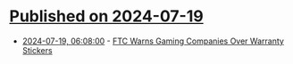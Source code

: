 # [Published on 2024-07-19](index.md)

* [2024-07-19, 06:08:00](https://soylentnews.org/article.pl?sid=24/07/18/1549232&from=rss) - [FTC Warns Gaming Companies Over Warranty Stickers](https://soylentnews.org/article.pl?sid=24/07/18/1549232&from=rss)
